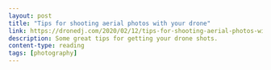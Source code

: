 ```yaml
---
layout: post
title: "Tips for shooting aerial photos with your drone"
link: https://dronedj.com/2020/02/12/tips-for-shooting-aerial-photos-with-your-drone/
description: Some great tips for getting your drone shots.
content-type: reading
tags: [photography]
---
```

